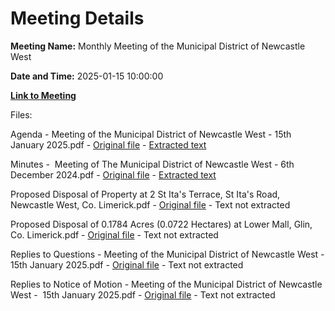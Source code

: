 # Meeting Details

**Meeting Name:** Monthly Meeting of the Municipal District of Newcastle West

**Date and Time:** 2025-01-15 10:00:00

**[Link to Meeting](https://www.limerick.ie/council/whats-on/monthly-meeting-of-the-municipal-district-of-newcastle-west-20)**

Files: 

Agenda - Meeting of the Municipal District of Newcastle West - 15th January 2025.pdf - [Original file](https://www.limerick.ie/sites/default/files/media/documents/2025-01/agenda-meeting-of-the-municipal-district-of-newcatlse-west-15th-january-2025.pdf) - [Extracted text](./Agenda%20-%20Meeting%20of%20the%20Municipal%20District%20of%20Newcastle%20West%20-%2015th%20January%202025.md)

Minutes -  Meeting of The Municipal District of Newcastle West - 6th December 2024.pdf - [Original file](https://www.limerick.ie/sites/default/files/media/documents/2025-01/minutes-meeting-of-the-municipal-district-of-newcastle-west-6th-december-2024.pdf) - [Extracted text](./Minutes%20-%C2%A0%20Meeting%20of%20The%20Municipal%20District%20of%20Newcastle%20West%20-%206th%20December%202024.md)

Proposed Disposal of Property at 2 St Ita's Terrace, St Ita's Road, Newcastle West, Co. Limerick.pdf - [Original file](https://www.limerick.ie/sites/default/files/media/documents/2025-01/proposed-disposal-of-property-at-2-st-itas-terrace-st-itas-road-newcastle-west-co.-limerick_0.pdf) - Text not extracted

Proposed Disposal of 0.1784 Acres (0.0722 Hectares) at Lower Mall, Glin, Co. Limerick.pdf - [Original file](https://www.limerick.ie/sites/default/files/media/documents/2025-01/proposed-disposal-of-0.1784-acres-0.0722-hectares-at-lower-mall-glin-co.-limerick.pdf) - Text not extracted

Replies to Questions - Meeting of the Municipal District of Newcastle West - 15th January 2025.pdf - [Original file](https://www.limerick.ie/sites/default/files/media/documents/2025-01/replies-to-questions-meeting-of-the-municipal-district-of-newcastle-west-15th-january-2025.pdf) - Text not extracted

Replies to Notice of Motion - Meeting of the Municipal District of Newcastle West -  15th January 2025.pdf - [Original file](https://www.limerick.ie/sites/default/files/media/documents/2025-01/replies-to-notice-of-motion-meeting-of-the-municipal-district-of-newcastle-west-15th-january-2025.pdf) - Text not extracted

